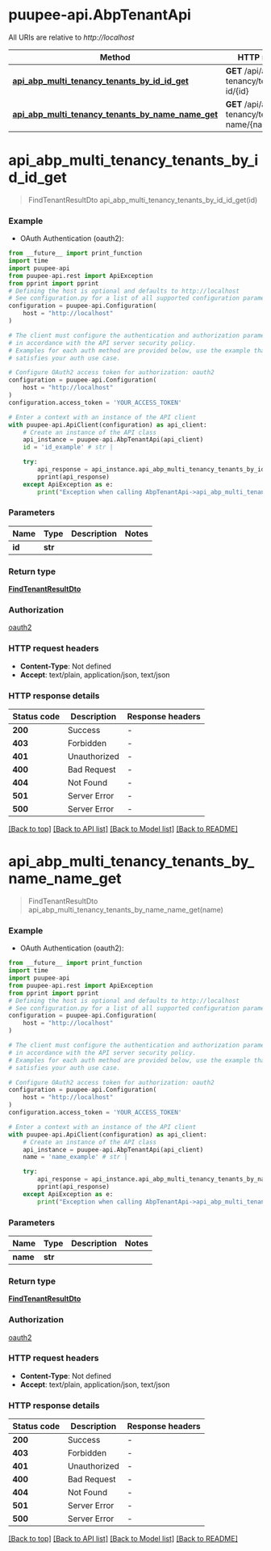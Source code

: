 # puupee-api.AbpTenantApi

All URIs are relative to *http://localhost*

Method | HTTP request | Description
------------- | ------------- | -------------
[**api_abp_multi_tenancy_tenants_by_id_id_get**](AbpTenantApi.md#api_abp_multi_tenancy_tenants_by_id_id_get) | **GET** /api/abp/multi-tenancy/tenants/by-id/{id} | 
[**api_abp_multi_tenancy_tenants_by_name_name_get**](AbpTenantApi.md#api_abp_multi_tenancy_tenants_by_name_name_get) | **GET** /api/abp/multi-tenancy/tenants/by-name/{name} | 


# **api_abp_multi_tenancy_tenants_by_id_id_get**
> FindTenantResultDto api_abp_multi_tenancy_tenants_by_id_id_get(id)



### Example

* OAuth Authentication (oauth2):
```python
from __future__ import print_function
import time
import puupee-api
from puupee-api.rest import ApiException
from pprint import pprint
# Defining the host is optional and defaults to http://localhost
# See configuration.py for a list of all supported configuration parameters.
configuration = puupee-api.Configuration(
    host = "http://localhost"
)

# The client must configure the authentication and authorization parameters
# in accordance with the API server security policy.
# Examples for each auth method are provided below, use the example that
# satisfies your auth use case.

# Configure OAuth2 access token for authorization: oauth2
configuration = puupee-api.Configuration(
    host = "http://localhost"
)
configuration.access_token = 'YOUR_ACCESS_TOKEN'

# Enter a context with an instance of the API client
with puupee-api.ApiClient(configuration) as api_client:
    # Create an instance of the API class
    api_instance = puupee-api.AbpTenantApi(api_client)
    id = 'id_example' # str | 

    try:
        api_response = api_instance.api_abp_multi_tenancy_tenants_by_id_id_get(id)
        pprint(api_response)
    except ApiException as e:
        print("Exception when calling AbpTenantApi->api_abp_multi_tenancy_tenants_by_id_id_get: %s\n" % e)
```

### Parameters

Name | Type | Description  | Notes
------------- | ------------- | ------------- | -------------
 **id** | **str**|  | 

### Return type

[**FindTenantResultDto**](FindTenantResultDto.md)

### Authorization

[oauth2](../README.md#oauth2)

### HTTP request headers

 - **Content-Type**: Not defined
 - **Accept**: text/plain, application/json, text/json

### HTTP response details
| Status code | Description | Response headers |
|-------------|-------------|------------------|
**200** | Success |  -  |
**403** | Forbidden |  -  |
**401** | Unauthorized |  -  |
**400** | Bad Request |  -  |
**404** | Not Found |  -  |
**501** | Server Error |  -  |
**500** | Server Error |  -  |

[[Back to top]](#) [[Back to API list]](../README.md#documentation-for-api-endpoints) [[Back to Model list]](../README.md#documentation-for-models) [[Back to README]](../README.md)

# **api_abp_multi_tenancy_tenants_by_name_name_get**
> FindTenantResultDto api_abp_multi_tenancy_tenants_by_name_name_get(name)



### Example

* OAuth Authentication (oauth2):
```python
from __future__ import print_function
import time
import puupee-api
from puupee-api.rest import ApiException
from pprint import pprint
# Defining the host is optional and defaults to http://localhost
# See configuration.py for a list of all supported configuration parameters.
configuration = puupee-api.Configuration(
    host = "http://localhost"
)

# The client must configure the authentication and authorization parameters
# in accordance with the API server security policy.
# Examples for each auth method are provided below, use the example that
# satisfies your auth use case.

# Configure OAuth2 access token for authorization: oauth2
configuration = puupee-api.Configuration(
    host = "http://localhost"
)
configuration.access_token = 'YOUR_ACCESS_TOKEN'

# Enter a context with an instance of the API client
with puupee-api.ApiClient(configuration) as api_client:
    # Create an instance of the API class
    api_instance = puupee-api.AbpTenantApi(api_client)
    name = 'name_example' # str | 

    try:
        api_response = api_instance.api_abp_multi_tenancy_tenants_by_name_name_get(name)
        pprint(api_response)
    except ApiException as e:
        print("Exception when calling AbpTenantApi->api_abp_multi_tenancy_tenants_by_name_name_get: %s\n" % e)
```

### Parameters

Name | Type | Description  | Notes
------------- | ------------- | ------------- | -------------
 **name** | **str**|  | 

### Return type

[**FindTenantResultDto**](FindTenantResultDto.md)

### Authorization

[oauth2](../README.md#oauth2)

### HTTP request headers

 - **Content-Type**: Not defined
 - **Accept**: text/plain, application/json, text/json

### HTTP response details
| Status code | Description | Response headers |
|-------------|-------------|------------------|
**200** | Success |  -  |
**403** | Forbidden |  -  |
**401** | Unauthorized |  -  |
**400** | Bad Request |  -  |
**404** | Not Found |  -  |
**501** | Server Error |  -  |
**500** | Server Error |  -  |

[[Back to top]](#) [[Back to API list]](../README.md#documentation-for-api-endpoints) [[Back to Model list]](../README.md#documentation-for-models) [[Back to README]](../README.md)

